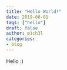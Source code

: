 ```yaml
---
title: "Hello World!"
date: 2019-08-01
tags: ["hello"]
draft: false
author: m1ch3l
categories:
- blog
---
```


Hello :)
